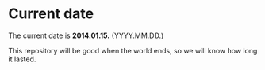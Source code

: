 # Current date

The current date is **2014.01.15.** (YYYY.MM.DD.)

This repository will be good when the world ends, so we will know how long it lasted.